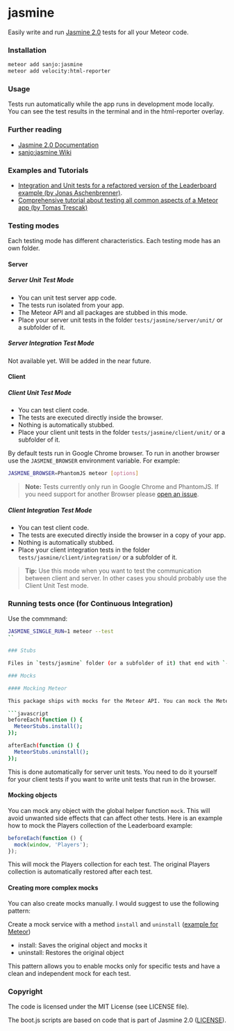 # jasmine

Easily write and run [Jasmine 2.0](http://jasmine.github.io/2.0/introduction.html) tests for all your Meteor code.

### Installation

```bash
meteor add sanjo:jasmine
meteor add velocity:html-reporter
```

### Usage

Tests run automatically while the app runs in development mode locally.
You can see the test results in the terminal and in the html-reporter overlay.

### Further reading

* [Jasmine 2.0 Documentation](http://jasmine.github.io/2.0/introduction.html)
* [sanjo:jasmine Wiki](https://github.com/Sanjo/meteor-jasmine/wiki)

### Examples and Tutorials

* [Integration and Unit tests for a refactored version of the Leaderboard example (by Jonas Aschenbrenner)](https://github.com/meteor-velocity/velocity-example/tree/jasmine-only/tests/jasmine/).
* [Comprehensive tutorial about testing all common aspects of a Meteor app (by Tomas Trescak)](http://doctorllama.wordpress.com/2014/09/22/bullet-proof-internationalised-meteor-applications-with-velocity-unit-testing-integration-testing-and-jasmine/)

### Testing modes

Each testing mode has different characteristics. Each testing mode has an own folder.

#### Server

##### Server Unit Test Mode

* You can unit test server app code.
* The tests run isolated from your app.
* The Meteor API and all packages are stubbed in this mode.
* Place your server unit tests in the folder `tests/jasmine/server/unit/` or a subfolder of it.

##### Server Integration Test Mode

Not available yet. Will be added in the near future.

#### Client

##### Client Unit Test Mode

* You can test client code.
* The tests are executed directly inside the browser.
* Nothing is automatically stubbed.
* Place your client unit tests in the folder `tests/jasmine/client/unit/` or a subfolder of it.

By default tests run in Google Chrome browser. To run in another browser use the `JASMINE_BROWSER` environment variable. For example:

```bash
JASMINE_BROWSER=PhantomJS meteor [options]
```

> __Note:__ Tests currently only run in Google Chrome and PhantomJS. If you need support for another Browser please [open an issue](https://github.com/Sanjo/meteor-jasmine/issues/new).

##### Client Integration Test Mode

* You can test client code.
* The tests are executed directly inside the browser in a copy of your app.
* Nothing is automatically stubbed.
* Place your client integration tests in the folder `tests/jasmine/client/integration/` or a subfolder of it.

> __Tip:__ Use this mode when you want to test the communication between client and server.
> In other cases you should probably use the Client Unit Test mode.

### Running tests once (for Continuous Integration)

Use the commmand:

```bash
JASMINE_SINGLE_RUN=1 meteor --test
``

### Stubs

Files in `tests/jasmine` folder (or a subfolder of it) that end with `-stubs.js` or `-stub.js` are treated as stubs and are loaded before the app code.

### Mocks

#### Mocking Meteor

This package ships with mocks for the Meteor API. You can mock the Meteor API in your tests with:

```javascript
beforeEach(function () {
  MeteorStubs.install();
});

afterEach(function () {
  MeteorStubs.uninstall();
});
```

This is done automatically for server unit tests.
You need to do it yourself for your client tests if you want to write
unit tests that run in the browser.

#### Mocking objects

You can mock any object with the global helper function `mock`.
This will avoid unwanted side effects that can affect other tests.
Here is an example how to mock the Players collection of the Leaderboard example:

```javascript
beforeEach(function () {
  mock(window, 'Players');
});
```

This will mock the Players collection for each test.
The original Players collection is automatically restored after each test.

#### Creating more complex mocks

You can also create mocks manually. I would suggest to use the following pattern:

Create a mock service with a method `install` and `uninstall` ([example for Meteor](https://github.com/alanning/meteor-stubs/blob/master/index.js))

  * install: Saves the original object and mocks it
  * uninstall: Restores the original object

This pattern allows you to enable mocks only for specific tests and have a clean and independent mock for each test.

### Copyright

The code is licensed under the MIT License (see LICENSE file).

The boot.js scripts are based on code that is part of Jasmine 2.0 ([LICENSE](https://github.com/pivotal/jasmine/blob/v2.0.0/MIT.LICENSE)).

